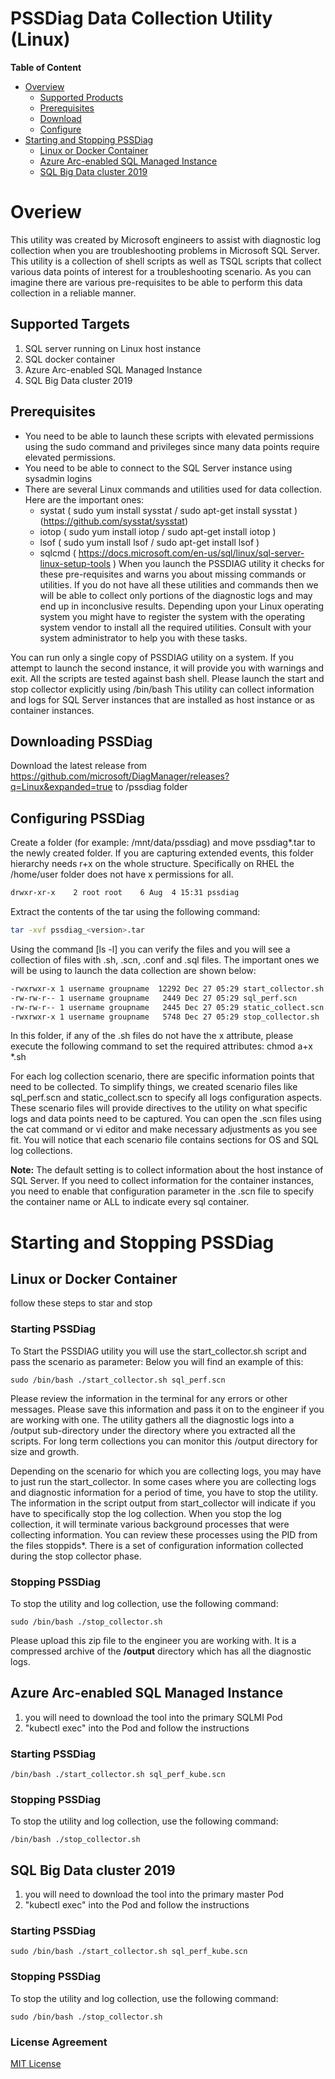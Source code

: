 # PSSDiag Data Collection Utility (Linux)
**Table of Content**

- [Overview](https://github.com/microsoft/DiagManager/blob/master/LinuxDiag/README.MD#overiew)
	- [Supported Products](https://github.com/microsoft/DiagManager/blob/master/LinuxDiag/README.MD#supported-targets)
	- [Prerequisites](https://github.com/microsoft/DiagManager/blob/master/LinuxDiag/README.MD#prerequisites)
	- [Download](https://github.com/microsoft/DiagManager/blob/master/LinuxDiag/README.MD#downloading-pssdiag)
	- [Configure](https://github.com/microsoft/DiagManager/blob/master/LinuxDiag/README.MD#configuring-pssdiag)
- [Starting and Stopping PSSDiag](https://github.com/microsoft/DiagManager/blob/master/LinuxDiag/README.MD#starting-and-stopping-pssdiag)
	- [Linux or Docker Container](https://github.com/microsoft/DiagManager/blob/master/LinuxDiag/README.MD#linux-or-docker-container)
	- [Azure Arc-enabled SQL Managed Instance](https://github.com/microsoft/DiagManager/blob/master/LinuxDiag/README.MD#azure-arc-enabled-sql-managed-instance)
	- [SQL Big Data cluster 2019](https://github.com/microsoft/DiagManager/blob/master/LinuxDiag/README.MD#sql-big-data-cluster-2019)

# Overiew
This utility was created by Microsoft engineers to assist with diagnostic log collection when you are troubleshooting problems in Microsoft SQL Server.
This utility is a collection of shell scripts as well as TSQL scripts that collect various data points of interest for a troubleshooting scenario.
As you can imagine there are various pre-requisites to be able to perform this data collection in a reliable manner.

## Supported Targets
1. SQL server running on Linux host instance
2. SQL docker container
3. Azure Arc-enabled SQL Managed Instance
4. SQL Big Data cluster 2019

## Prerequisites
- You need to be able to launch these scripts with elevated permissions using the sudo command and privileges since many data points require elevated permissions.
- You need to be able to connect to the SQL Server instance using sysadmin logins
- There are several Linux commands and utilities used for data collection. Here are the important ones:
  - systat ( sudo yum install sysstat / sudo apt-get install sysstat ) (https://github.com/sysstat/sysstat)
  - iotop  ( sudo yum install iotop / sudo apt-get install iotop )
  - lsof   ( sudo yum install lsof / sudo apt-get install lsof )
  - sqlcmd ( https://docs.microsoft.com/en-us/sql/linux/sql-server-linux-setup-tools )
When you launch the PSSDIAG utility it checks for these pre-requisites and warns you about missing commands or utilities.
If you do not have all these utilities and commands then we will be able to collect only portions of the diagnostic logs and may end up in inconclusive results.
Depending upon your Linux operating system you might have to register the system with the operating system vendor to install all the required utilities.
Consult with your system administrator to help you with these tasks.

You can run only a single copy of PSSDIAG utility on a system. If you attempt to launch the second instance, it will provide you with warnings and exit.
All the scripts are tested against bash shell. Please launch the start and stop collector explicitly using /bin/bash
This utility can collect information and logs for SQL Server instances that are installed as host instance or as container instances.

## Downloading PSSDiag
Download the latest release from https://github.com/microsoft/DiagManager/releases?q=Linux&expanded=true to /pssdiag folder

## Configuring PSSDiag
Create a folder (for example: /mnt/data/pssdiag) and move pssdiag*.tar to the newly created folder. If you are capturing extended events, this folder hierarchy needs r+x on the whole structure. Specifically on RHEL the /home/user folder does not have x permissions for all. 
   
```bash
drwxr-xr-x    2 root root    6 Aug  4 15:31 pssdiag
```

Extract the contents of the tar using the following command:

```bash
tar -xvf pssdiag_<version>.tar
```

Using the command [ls -l] you can verify the files and you will see a collection of files with .sh, .scn, .conf and .sql files. The important ones we will be using to launch the data collection are shown below:

	
```bash
-rwxrwxr-x 1 username groupname  12292 Dec 27 05:29 start_collector.sh
-rw-rw-r-- 1 username groupname   2449 Dec 27 05:29 sql_perf.scn
-rw-rw-r-- 1 username groupname   2445 Dec 27 05:29 static_collect.scn
-rwxrwxr-x 1 username groupname   5748 Dec 27 05:29 stop_collector.sh
```

        
   In this folder, if any of the .sh files do not have the x attribute, please execute the following command to set the required attributes:
      chmod a+x *.sh

For each log collection scenario, there are specific information points that need to be collected. To simplify things, we created scenario files like sql_perf.scn and static_collect.scn to specify all logs configuration aspects. These scenario files will provide directives to the utility on what specific logs and data points need to be captured. You can open the .scn files using the cat command or vi editor and make necessary adjustments as you see fit. You will notice that each scenario file contains sections for OS and SQL log collections.

**Note:**
The default setting is to collect information about the host instance of SQL Server. If you need to collect information for the container instances, you need to enable that configuration parameter in the .scn file to specify the container name or ALL to indicate every sql container.

# Starting and Stopping PSSDiag

## Linux or Docker Container
follow these steps to star and stop

### Starting PSSDiag
To Start the PSSDIAG utility you will use the start_collector.sh script and pass the scenario as parameter:
   Below you will find an example of this:

```
sudo /bin/bash ./start_collector.sh sql_perf.scn
``` 

Please review the information in the terminal for any errors or other messages. Please save this information and pass it on to the engineer if you are working with one. The utility gathers all the diagnostic logs into a /output sub-directory under the directory where you extracted all the scripts. For long term collections you can monitor this /output directory for size and growth.

Depending on the scenario for which you are collecting logs, you may have to just run the start_collector. In some cases where you are collecting logs and diagnostic information for a period of time, you have to stop the utility. The information in the script output from start_collector will indicate if you have to specifically stop the log collection.
   When you stop the log collection, it will terminate various background processes that were collecting information. You can review these processes using the PID from the files stoppids*. There is a set of configuration information collected during the stop collector phase.


### Stopping PSSDiag
To stop the utility and log collection, use the following command:


```
sudo /bin/bash ./stop_collector.sh
```

Please upload this zip file to the engineer you are working with. It is a compressed archive of the **/output** directory which has all the diagnostic logs.

## Azure Arc-enabled SQL Managed Instance
1. you will need to download the tool into the primary SQLMI Pod 
2. "kubectl exec" into the Pod and follow the instructions

### Starting PSSDiag 

```
/bin/bash ./start_collector.sh sql_perf_kube.scn
```

### Stopping PSSDiag
To stop the utility and log collection, use the following command:

```
/bin/bash ./stop_collector.sh
```

## SQL Big Data cluster 2019
1. you will need to download the tool into the primary master Pod 
2. "kubectl exec" into the Pod and follow the instructions

### Starting PSSDiag

```
sudo /bin/bash ./start_collector.sh sql_perf_kube.scn
```

### Stopping PSSDiag
To stop the utility and log collection, use the following command:

```
sudo /bin/bash ./stop_collector.sh
```

### License Agreement
[MIT License](/license.md)
